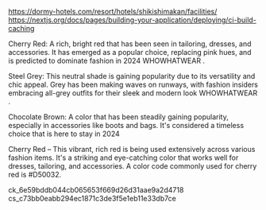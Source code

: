 https://dormy-hotels.com/resort/hotels/shikishimakan/facilities/
https://nextjs.org/docs/pages/building-your-application/deploying/ci-build-caching


Cherry Red: A rich, bright red that has been seen in tailoring, dresses, and accessories. It has emerged as a popular choice, replacing pink hues, and is predicted to dominate fashion in 2024​
WHOWHATWEAR
.

Steel Grey: This neutral shade is gaining popularity due to its versatility and chic appeal. Grey has been making waves on runways, with fashion insiders embracing all-grey outfits for their sleek and modern look​
WHOWHATWEAR
.

Chocolate Brown: A color that has been steadily gaining popularity, especially in accessories like boots and bags. It's considered a timeless choice that is here to stay in 2024​



Cherry Red – This vibrant, rich red is being used extensively across various fashion items. It's a striking and eye-catching color that works well for dresses, tailoring, and accessories. A color code commonly used for cherry red is #D50032.



ck_6e59bddb044cb065653f669d26d31aae9a2d4718
cs_c73bb0eabb294ec1871c3de3f5e1eb11e33db7ce